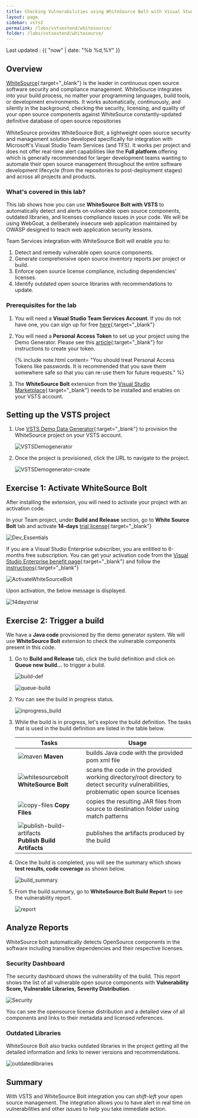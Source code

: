 ```yaml
---
title: Checking Vulnerabilities using WhiteSource Bolt with Visual Studio Team Services
layout: page
sidebar: vsts2
permalink: /labs/vstsextend/whitesource/
folder: /labs/vstsextend/whitesource/
---
```

Last updated : {{ "now" | date: "%b %d,%Y" }}

## Overview

[WhiteSource](https://www.whitesourcesoftware.com/){:target="_blank"} is the leader in continuous open source software security and compliance management. WhiteSource integrates into your build process, no matter your programming languages, build tools, or development environments. It works automatically, continuously, and silently in the background, checking the security, licensing, and quality of your open source components against WhiteSource constantly-updated deﬁnitive database of open source repositories

WhiteSource provides WhiteSource Bolt, a lightweight open source security and management solution developed specifically for integration with Microsoft's Visual Studio Team Services (and TFS). It works per project and does not offer real-time alert capabilities like the **Full platform** offering which is generally recommended for larger development teams wanting to automate their open source management throughout the entire software development lifecycle (from the repositories to post-deployment stages) and across all projects and products.

### What's covered in this lab?

This lab shows how you can use **WhiteSource Bolt with VSTS** to automatically detect and alerts on vulnerable open source components, outdated libraries, and licenses compliance issues in your code. We will be using WebGoat, a deliberately insecure web application maintained by OWASP designed to teach web application security lessons.

Team Services integration with WhiteSource Bolt will enable you to:

1. Detect and remedy vulnerable open source components.
1. Generate comprehensive open source inventory reports per project or build.
1. Enforce open source license compliance, including dependencies’ licenses.
1. Identify outdated open source libraries with recommendations to update.

### Prerequisites for the lab

1. You will need a **Visual Studio Team Services Account**. If you do not have one, you can sign up for free [here](https://www.visualstudio.com/products/visual-studio-team-services-vs){:target="_blank"}

1. You will need a **Personal Access Token** to set up your project using the Demo Generator. Please see this [article](https://docs.microsoft.com/en-us/vsts/accounts/use-personal-access-tokens-to-authenticate){:target="_blank"} for instructions to create your token.

    {% include note.html content= "You should treat Personal Access Tokens like passwords. It is recommended that you save them somewhere safe so that you can re-use them for future requests." %}

1. The **WhiteSource Bolt** extension from the [Visual Studio Marketplace](https://marketplace.visualstudio.com/items?itemName=whitesource.ws-bolt){:target="_blank"} needs to be installed and enables on your VSTS account.

## Setting up the VSTS project

1. Use [VSTS Demo Data Generator](https://vstsdemogenerator.azurewebsites.net/?name=WhiteSource%20Bolt&templateid=77362){:target="_blank"} to provision the  WhiteSource project on your VSTS account.

   ![VSTSDemogenerator](images/VSTSDemogenerator.png)

1. Once the project is provisioned, click the URL to navigate to the project.

   ![VSTSDemogenerator-create](images/VSTSDemogenerator-create.png)

## Exercise 1: Activate WhiteSource Bolt

After installing the extension, you will need to activate your project with an activation code.

In your Team project, under **Build and Release** section, go to **White Source Bolt** tab and activate **14-days** [trial license](https://www.whitesourcesoftware.com/whitesource_bolt_visualstudio_2017/#activate){:target="_blank"}

![Dev_Essentials](images/Dev_Essentials.png)

If you are a Visual Studio Enterprise subscriber, you are entitled to 6-months free subscription. You can get your activation code from the [Visual Studio Enterprise benefit page](https://my.visualstudio.com/){:target="_blank"} and follow the [instructions](https://www.whitesourcesoftware.com/vse_whitesource_bolt//#activate){:target="_blank"}

![ActivateWhiteSourceBolt](images/ActivateWhiteSourceBolt.png)

Upon activation, the below message is displayed.

![14daystrial](images/14daystrial.png)

## Exercise 2: Trigger a build

We have a **Java code** provisioned by the demo generator system. We will use **WhiteSource Bolt** extension to check the vulnerable components present in this code.

1. Go to **Build and Release** tab, click the build definition and click on **Queue new build...** to trigger a build.

   ![build-def](images/build-def.png)

   ![queue-build](images/queue-build.png)

1. You can see the build in progress status.

   ![inprogress_build](images/inprogress_build.png)

1. While the build is in progress, let's explore the build definition. The tasks that is used in the build definition are listed in the table below.

    |Tasks|Usage|
    |----|------|
    |![maven](images/maven.png) **Maven**| builds Java code with the provided pom xml file|
    |![whitesourcebolt](images/whitesourcebolt.png) **WhiteSource Bolt**| scans the code in the provided working directory/root directory to detect security vulnerabilities, problematic open source licenses|
    |![copy-files](images/copy-files.png) **Copy Files**| copies the resulting JAR files from source to destination folder using match patterns|
    |![publish-build-artifacts](images/publish-build-artifacts.png) **Publish Build Artifacts**| publishes the artifacts produced by the build|

1. Once the build is completed, you will see the summary which shows **test results, code coverage** as shown below.

   ![build_summary](images/build_summary.png)

1. From the build summary, go to **WhiteSource Bolt Build Report** to see the vulnerability report.

   ![report](images/report.png)

## Analyze Reports

WhiteSource bolt automatically detects OpenSource components in the software including transitive dependencies and their respective licenses.

### Security Dashboard

The security dashboard shows the vulnerability of the build.
This report shows the list of all vulnerable open source components with **Vulnerability Score, Vulnerable Libraries, Severity Distribution**.

![Security](images/Security.png)

You can see the opensource license distribution and a detailed view of all components and links to their metadata and licensed references.

### Outdated Libraries

WhiteSource Bolt also tracks outdated libraries in the project getting all the detailed information and links to newer versions and recommendations.

![outdatedlibraries](images\outdatedlibraries.png)

## Summary

With VSTS and WhiteSource Bolt integration you can *shift-left* your open source management. The integration allows you to have alert in real time on vulnerabilities and other issues to help you take immediate action.